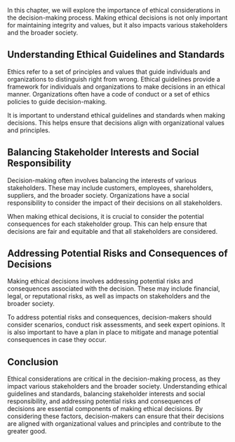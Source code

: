 
In this chapter, we will explore the importance of ethical considerations in the decision-making process. Making ethical decisions is not only important for maintaining integrity and values, but it also impacts various stakeholders and the broader society.

Understanding Ethical Guidelines and Standards
----------------------------------------------

Ethics refer to a set of principles and values that guide individuals and organizations to distinguish right from wrong. Ethical guidelines provide a framework for individuals and organizations to make decisions in an ethical manner. Organizations often have a code of conduct or a set of ethics policies to guide decision-making.

It is important to understand ethical guidelines and standards when making decisions. This helps ensure that decisions align with organizational values and principles.

Balancing Stakeholder Interests and Social Responsibility
---------------------------------------------------------

Decision-making often involves balancing the interests of various stakeholders. These may include customers, employees, shareholders, suppliers, and the broader society. Organizations have a social responsibility to consider the impact of their decisions on all stakeholders.

When making ethical decisions, it is crucial to consider the potential consequences for each stakeholder group. This can help ensure that decisions are fair and equitable and that all stakeholders are considered.

Addressing Potential Risks and Consequences of Decisions
--------------------------------------------------------

Making ethical decisions involves addressing potential risks and consequences associated with the decision. These may include financial, legal, or reputational risks, as well as impacts on stakeholders and the broader society.

To address potential risks and consequences, decision-makers should consider scenarios, conduct risk assessments, and seek expert opinions. It is also important to have a plan in place to mitigate and manage potential consequences in case they occur.

Conclusion
----------

Ethical considerations are critical in the decision-making process, as they impact various stakeholders and the broader society. Understanding ethical guidelines and standards, balancing stakeholder interests and social responsibility, and addressing potential risks and consequences of decisions are essential components of making ethical decisions. By considering these factors, decision-makers can ensure that their decisions are aligned with organizational values and principles and contribute to the greater good.

